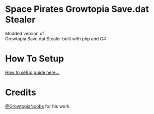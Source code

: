 # Space Pirates Growtopia Save.dat Stealer
Modded version of .  
Growtopia Save.dat Stealer built with php and C#

# How To Setup
[How to setup guide here...](https://github.com/juvilux/Growtopia-Save.dat-Stealer/blob/master/HowToSetup)

# Credits
[@GrowtopiaNoobs](https://github.com/GrowtopiaNoobs) for his work.
